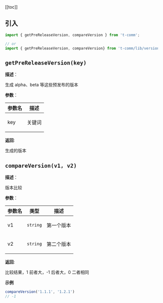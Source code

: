 [[toc]]

<h2>引入</h2>

```ts
import { getPreReleaseVersion, compareVersion } from 't-comm';

// or
import { getPreReleaseVersion, compareVersion} from 't-comm/lib/version/index';
```


## `getPreReleaseVersion(key)` 


**描述**：<p>生成 alpha、beta 等这些预发布的版本</p>

**参数**：


| 参数名 | 描述 |
| --- | --- |
| key | <p>关键词</p> |

**返回**: <p>生成的版本</p>

<a name="compareVersion"></a>

## `compareVersion(v1, v2)` 


**描述**：<p>版本比较</p>

**参数**：


| 参数名 | 类型 | 描述 |
| --- | --- | --- |
| v1 | <code>string</code> | <p>第一个版本</p> |
| v2 | <code>string</code> | <p>第二个版本</p> |

**返回**: <p>比较结果，1 前者大，-1 后者大，0 二者相同</p>

**示例**

```ts
compareVersion('1.1.1', '1.2.1')
// -1
```
